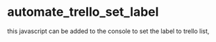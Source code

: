 # automate_trello_set_label
this javascript can be added to the console to set the label to trello list,
